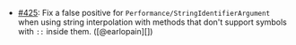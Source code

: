 * [#425](https://github.com/rubocop/rubocop-performance/issues/425): Fix a false positive for `Performance/StringIdentifierArgument` when using string interpolation with methods that don't support symbols with `::` inside them. ([@earlopain][])
